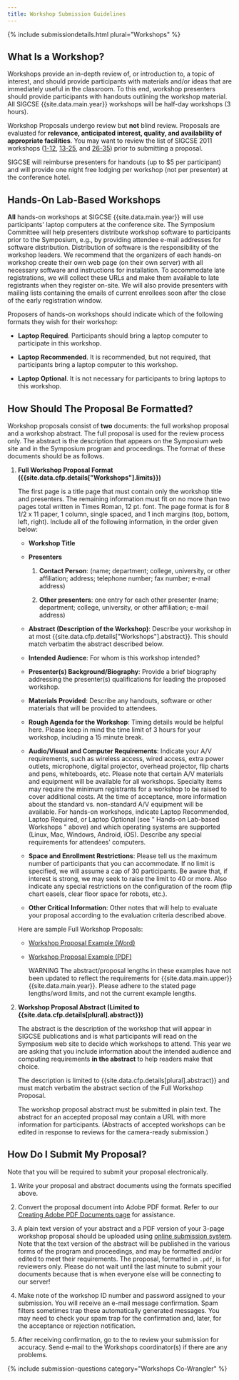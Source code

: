 ```yaml
---
title: Workshop Submission Guidelines
---
```



{% include submissiondetails.html plural="Workshops" %}


## What Is a Workshop?

Workshops provide an in-depth review of, or introduction to, a topic of
interest, and should provide participants with materials and/or ideas
that are immediately useful in the classroom. To this end, workshop
presenters should provide participants with handouts outlining the
workshop material. All SIGCSE {{site.data.main.year}} workshops will be half-day workshops (3 hours).

Workshop Proposals undergo review but **not** blind review. Proposals
are evaluated for **relevance, anticipated interest, quality, and
availability of appropriate facilities**. You may want to review the
list of SIGCSE 2011 workshops
([1-12](http://db.grinnell.edu/sigcse/sigcse2011/Program/viewAcceptedDayTime.asp?timeID=119002200),
[13-25](http://db.grinnell.edu/sigcse/sigcse2011/Program/viewAcceptedDayTime.asp?timeID=319002200),
and
[26-35](http://db.grinnell.edu/sigcse/sigcse2011/Program/viewAcceptedDayTime.asp?timeID=415001800))
prior to submitting a proposal.

SIGCSE will reimburse presenters for handouts (up to \$5 per
participant) and will provide one night free lodging per workshop (not
per presenter) at the conference hotel.


## Hands-On Lab-Based Workshops

**All** hands-on workshops at SIGCSE {{site.data.main.year}} will
use participants' laptop computers at the conference site. The Symposium
Committee will help presenters distribute workshop software to
participants prior to the Symposium, e.g., by providing attendee e-mail
addresses for software distribution. Distribution of software is the
responsibility of the workshop leaders. We recommend that the organizers
of each hands-on workshop create their own web page (on their own
server) with all necessary software and instructions for installation.
To accommodate late registrations, we will collect these URLs and make
them available to late registrants when they register on-site. We will
also provide presenters with mailing lists containing the emails of
current enrollees soon after the close of the early registration window.

Proposers of hands-on workshops should indicate which of the following
formats they wish for their workshop:

-   **Laptop Required**. Participants should bring a laptop computer to
    participate in this workshop.
    
-   **Laptop Recommended**. It is recommended, but not required, that
    participants bring a laptop computer to this workshop.
    
-   **Laptop Optional**. It is not necessary for participants to bring
    laptops to this workshop.


## How Should The Proposal Be Formatted?

Workshop proposals consist of **two** documents: the full workshop
proposal and a workshop abstract. The full proposal is used for the
review process only. The abstract is the description that appears on the
Symposium web site and in the Symposium program and proceedings. The
format of these documents should be as follows.

1.  **Full Workshop Proposal Format ({{site.data.cfp.details["Workshops"].limits}})**

    The first page is a title page that must contain only the workshop
    title and presenters. The remaining
    information must fit on no more than two
    pages total written in Times Roman, 12 pt. font. The page format is
    for 8 1/2 x 11 paper, 1 column, single spaced, and 1 inch margins
    (top, bottom, left, right). Include all of the following
    information, in the order given below:

    -   **Workshop Title**
    
    -   **Presenters**
    
        1.  **Contact Person**: (name; department; college, university,
            or other affiliation; address; telephone number; fax number;
            e-mail address)
            
        2.  **Other presenters**: one entry for each other presenter
            (name; department; college, university, or other
            affiliation; e-mail address)

    -   **Abstract (Description of the Workshop)**: Describe your
        workshop in at most {{site.data.cfp.details["Workshops"].abstract}}. 
        This should match verbatim the abstract described below.
        
    -   **Intended Audience**: For whom is this workshop intended?
    
    -   **Presenter(s) Background/Biography**: Provide a brief biography
        addressing the presenter(s) qualifications for leading the
        proposed workshop.
        
    -   **Materials Provided**: Describe any handouts, software or other
        materials that will be provided to attendees.
        
    -   **Rough Agenda for the Workshop**: Timing details would be
        helpful here. Please keep in mind the time limit of 3 hours 
        for your workshop, including a 15 minute break.
        
    -   **Audio/Visual and Computer Requirements**: Indicate your A/V
        requirements, such as wireless access, wired access, extra power
        outlets, microphone, digital projector, overhead projector, flip
        charts and pens, whiteboards, etc. Please note that certain A/V
        materials and equipment will be available for all workshops.
        Specialty items may require the minimum registrants for a
        workshop to be raised to cover additional costs. At the time of
        acceptance, more information about the standard vs. non-standard
        A/V equipment will be available. For hands-on workshops,
        indicate Laptop Recommended, Laptop Required, or Laptop Optional
        (see " Hands-on Lab-based Workshops " above) and which operating systems are
        supported (Linux, Mac, Windows, Android, iOS). Describe any special
        requirements for attendees' computers.
        
    -   **Space and Enrollment Restrictions**: Please tell us the
        maximum number of participants that you can accommodate. If no
        limit is specified, we will assume a cap of 30 participants. Be
        aware that, if interest is strong, we may seek to raise the
        limit to 40 or more. Also indicate any special restrictions on
        the configuration of the room (flip chart easels, clear floor
        space for robots, etc.).
        
    -   **Other Critical Information**: Other notes that will help to
        evaluate your proposal according to the evaluation criteria
        described above.

    Here are sample Full Workshop Proposals: 
    
    -   [Workshop Proposal Example
        (Word)]({{site.base}}/authors/examples/workshopProposalsample.doc)
        
    -   [Workshop Proposal Example
        (PDF)]({{site.base}}/authors/examples/workshopProposalsample.pdf)
        
        <span class="label label-danger">WARNING</span> The abstract/proposal lengths in these examples have not been updated to reflect the requirements for {{site.data.main.upper}} {{site.data.main.year}}. Please adhere to the stated page lengths/word limits, and not the current example lengths.

2.  **Workshop Proposal Abstract (Limited to {{site.data.cfp.details[plural].abstract}})**

    The abstract is the description of the workshop that will appear in
    SIGCSE publications and is what participants will read on the
    Symposium web site to decide which workshops to attend. This year we
    are asking that you include information about the intended audience
    and computing requirements **in the abstract** to help readers make
    that choice.

    The description is limited to {{site.data.cfp.details[plural].abstract}} and must match
    verbatim the abstract section of the Full Workshop Proposal.

    The workshop proposal abstract must be submitted in plain text. The
    abstract for an accepted proposal may contain a URL with more
    information for participants. (Abstracts of accepted workshops can
    be edited in response to reviews for the camera-ready submission.)


## How Do I Submit My Proposal?

Note that you will be required to submit your proposal electronically.

1. Write your proposal and abstract documents using the formats
    specified above.
    
2.  Convert the proposal document into Adobe PDF format. Refer to our
    [Creating Adobe PDF Documents page](creating_pdf.html) for
    assistance.
    
3.   A plain text version of your abstract and a PDF version of your 3-page workshop proposal should be uploaded using <a href="{{site.data.cfp.submissionurl}}">online submission system</a>. Note that the text version of the abstract will be published in the various forms of the program and proceedings, and may be formatted and/or edited to meet their requirements. The proposal, formatted in `.pdf`, is for reviewers only. Please do not wait until the last minute to submit your documents because that is when everyone else will be connecting to our server!
    
4.  Make note of the workshop ID number and password assigned to your
    submission. You will receive an e-mail message confirmation. Spam
    filters sometimes trap these automatically generated messages. You
    may need to check your spam trap for the confirmation and, later,
    for the acceptance or rejection notification.
    
5.  After receiving confirmation, go to the to review your submission
    for accuracy. Send e-mail to the Workshops coordinator(s)
    if there are any problems.

{% include submission-questions category="Workshops Co-Wrangler" %}